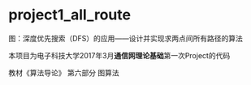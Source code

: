 # project1_all_route
图：深度优先搜索（DFS）的应用——设计并实现求两点间所有路径的算法

本项目为电子科技大学2017年3月**通信网理论基础**第一次Project的代码

教材《算法导论》 第六部分 图算法
